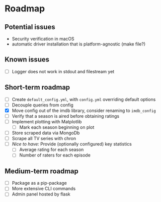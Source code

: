 # Roadmap

## Potential issues

- Security verification in macOS
- automatic driver installation that is platform-agnostic (make file?)

## Known issues

- [ ] Logger does not work in stdout and filestream yet

## Short-term roadmap

- [ ] Create `default_config.yml`, with `config.yml` overriding default options
- [ ] Decouple queries from config
- [x] Move config out of the imdb library, consider renaming to `imdb_config`
- [ ] Verify that a season is aired before obtaining ratings
- [ ] Implement plotting with Matplotlib
  - [ ] Mark each season beginning on plot
- [ ] Store scraped data via MongoDb
- [ ] Scrape all TV series with chron
- [ ] _Nice to have:_ Provide (optionally configured) key statistics
  - [ ] Average rating for each season
  - [ ] Number of raters for each episode

## Medium-term roadmap

- [ ] Package as a pip-package
- [ ] More extensive CLI commands
- [ ] Admin panel hosted by flask
